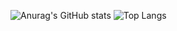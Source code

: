 ![Anurag's GitHub stats](https://github-readme-stats.vercel.app/api?username=3k11ooo&count_private=true&show_icons=true&theme=dark)
![Top Langs](https://github-readme-stats.vercel.app/api/top-langs/?username=3k11ooo)
<!--
**3k11ooo/3k11ooo** is a ✨ _special_ ✨ repository because its `README.md` (this file) appears on your GitHub profile.

Here are some ideas to get you started:

- 🔭 I’m currently working on ...
- 🌱 I’m currently learning ...
- 👯 I’m looking to collaborate on ...
- 🤔 I’m looking for help with ...
- 💬 Ask me about ...
- 📫 How to reach me: ...
- 😄 Pronouns: ...
- ⚡ Fun fact: ...
-->
